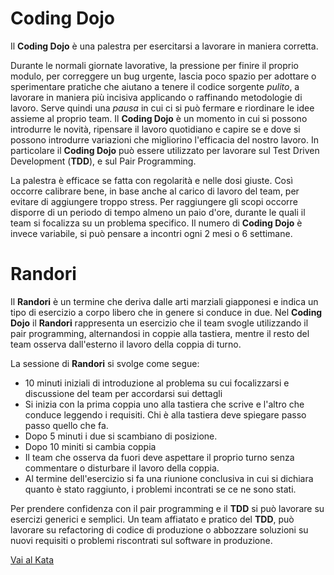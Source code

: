 
# Coding Dojo

Il **Coding Dojo** è una palestra per esercitarsi a lavorare in maniera corretta.

Durante le normali giornate lavorative, la pressione per finire il proprio modulo, per correggere un bug urgente,
lascia poco spazio per adottare o sperimentare pratiche che aiutano a tenere il codice sorgente _pulito_, a lavorare in
 maniera più incisiva applicando o raffinando metodologie di lavoro.
Serve quindi una _pausa_ in cui ci si può fermare e riordinare le idee assieme al proprio team.
Il **Coding Dojo** è un momento in cui si possono introdurre le novità, ripensare il lavoro quotidiano e capire se e dove
si possono introdurre variazioni che migliorino l'efficacia del nostro lavoro.
In particolare il **Coding Dojo** può essere utilizzato per lavorare sul Test Driven Development (**TDD**), e sul Pair
Programming.

La palestra è efficace se fatta con regolarità e nelle dosi giuste. Così occorre calibrare bene, in base anche al carico
di lavoro del team, per evitare di aggiungere troppo stress.
Per raggiungere gli scopi occorre disporre di un periodo di tempo almeno un paio d'ore, durante le quali il team si
focalizza su un problema specifico.
Il numero di **Coding Dojo** è invece variabile, si può pensare a incontri ogni 2 mesi o 6 settimane.

# Randori

Il **Randori** è un termine che deriva dalle arti marziali giapponesi e indica un tipo di esercizio a corpo libero che
in genere si conduce in due.
Nel **Coding Dojo** il **Randori** rappresenta un esercizio che il team svogle utilizzando il pair programming,
alternandosi in coppie alla tastiera, mentre il resto del team osserva dall'esterno il lavoro della coppia di turno.

La sessione di **Randori** si svolge come segue:

 * 10 minuti iniziali di introduzione al problema su cui focalizzarsi e discussione del team per accordarsi sui dettagli
 * Si inizia con la prima coppia uno alla tastiera che scrive e l'altro che conduce leggendo i requisiti. Chi è alla
  tastiera deve spiegare passo passo quello che fa.
 * Dopo 5 minuti i due si scambiano di posizione.
 * Dopo 10 miniti si cambia coppia
 * Il team che osserva da fuori deve aspettare il proprio turno senza commentare o disturbare il lavoro della coppia.
 * Al termine dell'esercizio si fa una riunione conclusiva in cui si dichiara quanto è stato raggiunto, i problemi
   incontrati se ce ne sono stati.

Per prendere confidenza con il pair programming e il **TDD** si può lavorare su esercizi generici e semplici. Un team
affiatato e pratico del **TDD**, può lavorare su refactoring di codice di produzione o abbozzare soluzioni su nuovi
requisiti o problemi riscontrati sul software in produzione.

[Vai al Kata](./docs/KATA.md "CO2CalculatorKata")
